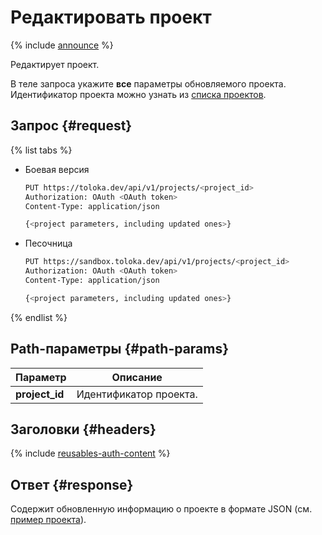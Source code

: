 # Редактировать проект

{% include [announce](../_includes/announce.md) %}

Редактирует проект.

В теле запроса укажите **все** параметры обновляемого проекта. Идентификатор проекта можно узнать из [списка проектов](get-prj-list.md).

## Запрос {#request}

{% list tabs %}

- Боевая версия

    ```bash
    PUT https://toloka.dev/api/v1/projects/<project_id>
    Authorization: OAuth <OAuth token>
    Content-Type: application/json

    {<project parameters, including updated ones>}
    ```

- Песочница

    ```bash
    PUT https://sandbox.toloka.dev/api/v1/projects/<project_id>
    Authorization: OAuth <OAuth token>
    Content-Type: application/json

    {<project parameters, including updated ones>}
    ```

{% endlist %}

## Path-параметры {#path-params}

Параметр | Описание
----- | -----
**project_id** | Идентификатор проекта.

## Заголовки {#headers}

{% include [reusables-auth-content](../_includes/reusables/id-reusables/auth-content.md) %}

## Ответ {#response}

Содержит обновленную информацию о проекте в формате JSON (см. [пример проекта](create-prj.md#body)).